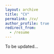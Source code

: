 ```yaml
---
layout: archive
title: "CV"
permalink: /cv/
author_profile: true
redirect_from:
  - /resume
---
```



To be updated...
 
